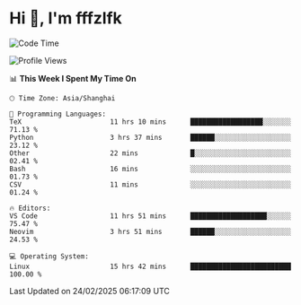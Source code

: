 # Hi 👋, I'm fffzlfk

<!--START_SECTION:waka-->
![Code Time](http://img.shields.io/badge/Code%20Time-1%2C253%20hrs%2013%20mins-blue)

![Profile Views](http://img.shields.io/badge/Profile%20Views-0-blue)

📊 **This Week I Spent My Time On** 

```text
🕑︎ Time Zone: Asia/Shanghai

💬 Programming Languages: 
TeX                      11 hrs 10 mins      ██████████████████░░░░░░░   71.13 % 
Python                   3 hrs 37 mins       ██████░░░░░░░░░░░░░░░░░░░   23.12 % 
Other                    22 mins             █░░░░░░░░░░░░░░░░░░░░░░░░   02.41 % 
Bash                     16 mins             ░░░░░░░░░░░░░░░░░░░░░░░░░   01.73 % 
CSV                      11 mins             ░░░░░░░░░░░░░░░░░░░░░░░░░   01.24 % 

🔥 Editors: 
VS Code                  11 hrs 51 mins      ███████████████████░░░░░░   75.47 % 
Neovim                   3 hrs 51 mins       ██████░░░░░░░░░░░░░░░░░░░   24.53 % 

💻 Operating System: 
Linux                    15 hrs 42 mins      █████████████████████████   100.00 % 
```


 Last Updated on 24/02/2025 06:17:09 UTC
<!--END_SECTION:waka-->
